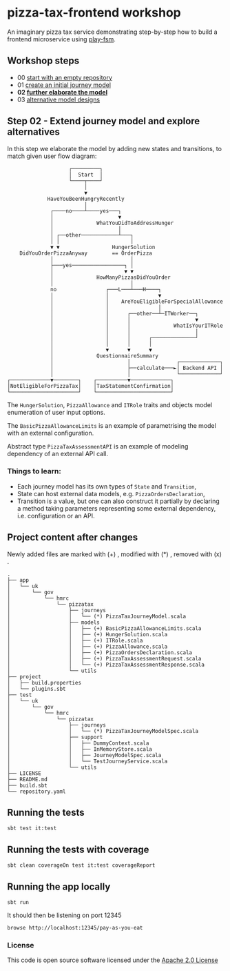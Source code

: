 # pizza-tax-frontend workshop

An imaginary pizza tax service demonstrating step-by-step how to build a frontend microservice using [play-fsm](https://github.com/hmrc/play-fsm).

## Workshop steps

- 00 [start with an empty repository](https://github.com/hmrc/pizza-tax-frontend-workshop/tree/master#readme)
- 01 [create an initial journey model](https://github.com/hmrc/pizza-tax-frontend-workshop/tree/step-01-create-a-journey#readme)
- **02 [further elaborate the model](https://github.com/hmrc/pizza-tax-frontend-workshop/tree/step-02-extend-journey-model#readme)**
- 03 [alternative model designs](https://github.com/hmrc/pizza-tax-frontend-workshop/tree/step-03-alternative-model-design#readme)

## Step 02 - Extend journey model and explore alternatives

In this step we elaborate the model by adding new states and transitions, to match given user flow diagram:

                        ┌─────────┐
                        │  Start  │
                        └────┬────┘
                             │
                             ▼
                 HaveYouBeenHungryRecently
                             │
                  ┌────no────┴────yes───┐
                  │                     ▼
                  │              WhatYouDidToAddressHunger
                  │                     │
                  │ ┌──other────────────┴───┐
                  │ │                       │
                  ▼ ▼                 HungerSolution
        DidYouOrderPizzaAnyway        == OrderPizza
                  │                         │
                  ├───yes─────────────────┐ │
                  │                       ▼ ▼
                  │              HowManyPizzasDidYouOrder
                  │                         │
                  no                ┌───L───┴───H────┐
                  │                 │                ▼
                  │                 │    AreYouEligibleForSpecialAllowance
                  │                 │                │
                  │                 │      ┌──other──┴─ITWorker──┐
                  │                 │      │                     ▼
                  │                 │      │              WhatIsYourITRole
                  │                 │      │                     │
                  │                 │      │      ┌──────────────┘
                  │                 │      │      │
                  │                 ▼      ▼      ▼
                  │              QuestionnaireSummary
                  │                        │               ┌─────────────┐
                  │                        ├──calculate───►│ Backend API │
                  │                        │               └─────────────┘
    ┌─────────────▼────────┐    ┌──────────▼─────────────┐
    │NotEligibleForPizzaTax│    │TaxStatementConfirmation│
    └──────────────────────┘    └────────────────────────┘

The `HungerSolution`, `PizzaAllowance` and `ITRole` traits and objects model enumeration of user input options. 

The `BasicPizzaAllowanceLimits` is an example of parametrising the model with an external configuration.

Abstract type `PizzaTaxAssessmentAPI` is an example of modeling dependency of an external API call.

### Things to learn:

- Each journey model has its own types of `State` and `Transition`,
- State can host external data models, e.g. `PizzaOrdersDeclaration`,
- Transition is a value, but one can also construct it partially by declaring a method taking parameters representing some external dependency, i.e. configuration or an API.

## Project content after changes

Newly added files are marked with (+) , modified with (*) , removed with (x) .

    .
    ├── app
    │   └── uk
    │       └── gov
    │           └── hmrc
    │               └── pizzatax
    │                   ├── journeys
    │                   │   └── (*) PizzaTaxJourneyModel.scala
    │                   ├── models
    │                   │   ├── (+) BasicPizzaAllowanceLimits.scala
    │                   │   ├── (+) HungerSolution.scala
    │                   │   ├── (+) ITRole.scala
    │                   │   ├── (+) PizzaAllowance.scala
    │                   │   ├── (+) PizzaOrdersDeclaration.scala
    │                   │   ├── (+) PizzaTaxAssessmentRequest.scala
    │                   │   └── (+) PizzaTaxAssessmentResponse.scala
    │                   └── utils
    ├── project
    │   ├── build.properties
    │   └── plugins.sbt
    ├── test
    │   └── uk
    │       └── gov
    │           └── hmrc
    │               └── pizzatax
    │                   ├── journeys
    │                   │   └── (*) PizzaTaxJourneyModelSpec.scala
    │                   ├── support
    │                   │   ├── DummyContext.scala
    │                   │   ├── InMemoryStore.scala
    │                   │   ├── JourneyModelSpec.scala
    │                   │   └── TestJourneyService.scala
    │                   └── utils
    ├── LICENSE
    ├── README.md
    ├── build.sbt
    └── repository.yaml

## Running the tests

    sbt test it:test

## Running the tests with coverage

    sbt clean coverageOn test it:test coverageReport

## Running the app locally

    sbt run

It should then be listening on port 12345

    browse http://localhost:12345/pay-as-you-eat

### License

This code is open source software licensed under the [Apache 2.0 License]("http://www.apache.org/licenses/LICENSE-2.0.html")
